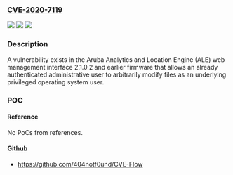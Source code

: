 ### [CVE-2020-7119](https://cve.mitre.org/cgi-bin/cvename.cgi?name=CVE-2020-7119)
![](https://img.shields.io/static/v1?label=Product&message=Aruba%20ALE%20ClearPass%20C1000%20S-1200%20R4%20HW-Based%20Appliance&color=blue)
![](https://img.shields.io/static/v1?label=Version&message=n%2Fa&color=blue)
![](https://img.shields.io/static/v1?label=Vulnerability&message=Remote%20Arbitrary%20File%20Modification%20&color=brighgreen)

### Description

A vulnerability exists in the Aruba Analytics and Location Engine (ALE) web management interface 2.1.0.2 and earlier firmware that allows an already authenticated administrative user to arbitrarily modify files as an underlying privileged operating system user.

### POC

#### Reference
No PoCs from references.

#### Github
- https://github.com/404notf0und/CVE-Flow

